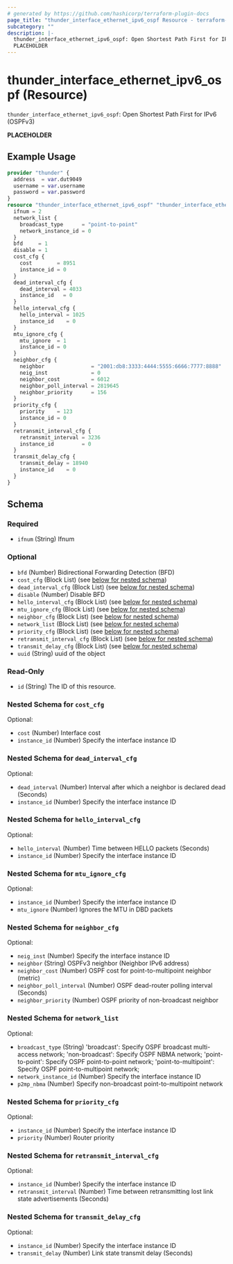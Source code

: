 ```yaml
---
# generated by https://github.com/hashicorp/terraform-plugin-docs
page_title: "thunder_interface_ethernet_ipv6_ospf Resource - terraform-provider-thunder"
subcategory: ""
description: |-
  thunder_interface_ethernet_ipv6_ospf: Open Shortest Path First for IPv6 (OSPFv3)
  PLACEHOLDER
---
```


# thunder_interface_ethernet_ipv6_ospf (Resource)

`thunder_interface_ethernet_ipv6_ospf`: Open Shortest Path First for IPv6 (OSPFv3)

__PLACEHOLDER__

## Example Usage

```terraform
provider "thunder" {
  address  = var.dut9049
  username = var.username
  password = var.password
}
resource "thunder_interface_ethernet_ipv6_ospf" "thunder_interface_ethernet_ipv6_ospf" {
  ifnum = 2
  network_list {
    broadcast_type      = "point-to-point"
    network_instance_id = 0
  }
  bfd     = 1
  disable = 1
  cost_cfg {
    cost        = 8951
    instance_id = 0
  }
  dead_interval_cfg {
    dead_interval = 4033
    instance_id   = 0
  }
  hello_interval_cfg {
    hello_interval = 1025
    instance_id    = 0
  }
  mtu_ignore_cfg {
    mtu_ignore  = 1
    instance_id = 0
  }
  neighbor_cfg {
    neighbor               = "2001:db8:3333:4444:5555:6666:7777:8888"
    neig_inst              = 0
    neighbor_cost          = 6012
    neighbor_poll_interval = 2819645
    neighbor_priority      = 156
  }
  priority_cfg {
    priority    = 123
    instance_id = 0
  }
  retransmit_interval_cfg {
    retransmit_interval = 3236
    instance_id         = 0
  }
  transmit_delay_cfg {
    transmit_delay = 18940
    instance_id    = 0
  }
}
```

<!-- schema generated by tfplugindocs -->
## Schema

### Required

- `ifnum` (String) Ifnum

### Optional

- `bfd` (Number) Bidirectional Forwarding Detection (BFD)
- `cost_cfg` (Block List) (see [below for nested schema](#nestedblock--cost_cfg))
- `dead_interval_cfg` (Block List) (see [below for nested schema](#nestedblock--dead_interval_cfg))
- `disable` (Number) Disable BFD
- `hello_interval_cfg` (Block List) (see [below for nested schema](#nestedblock--hello_interval_cfg))
- `mtu_ignore_cfg` (Block List) (see [below for nested schema](#nestedblock--mtu_ignore_cfg))
- `neighbor_cfg` (Block List) (see [below for nested schema](#nestedblock--neighbor_cfg))
- `network_list` (Block List) (see [below for nested schema](#nestedblock--network_list))
- `priority_cfg` (Block List) (see [below for nested schema](#nestedblock--priority_cfg))
- `retransmit_interval_cfg` (Block List) (see [below for nested schema](#nestedblock--retransmit_interval_cfg))
- `transmit_delay_cfg` (Block List) (see [below for nested schema](#nestedblock--transmit_delay_cfg))
- `uuid` (String) uuid of the object

### Read-Only

- `id` (String) The ID of this resource.

<a id="nestedblock--cost_cfg"></a>
### Nested Schema for `cost_cfg`

Optional:

- `cost` (Number) Interface cost
- `instance_id` (Number) Specify the interface instance ID


<a id="nestedblock--dead_interval_cfg"></a>
### Nested Schema for `dead_interval_cfg`

Optional:

- `dead_interval` (Number) Interval after which a neighbor is declared dead (Seconds)
- `instance_id` (Number) Specify the interface instance ID


<a id="nestedblock--hello_interval_cfg"></a>
### Nested Schema for `hello_interval_cfg`

Optional:

- `hello_interval` (Number) Time between HELLO packets (Seconds)
- `instance_id` (Number) Specify the interface instance ID


<a id="nestedblock--mtu_ignore_cfg"></a>
### Nested Schema for `mtu_ignore_cfg`

Optional:

- `instance_id` (Number) Specify the interface instance ID
- `mtu_ignore` (Number) Ignores the MTU in DBD packets


<a id="nestedblock--neighbor_cfg"></a>
### Nested Schema for `neighbor_cfg`

Optional:

- `neig_inst` (Number) Specify the interface instance ID
- `neighbor` (String) OSPFv3 neighbor (Neighbor IPv6 address)
- `neighbor_cost` (Number) OSPF cost for point-to-multipoint neighbor (metric)
- `neighbor_poll_interval` (Number) OSPF dead-router polling interval (Seconds)
- `neighbor_priority` (Number) OSPF priority of non-broadcast neighbor


<a id="nestedblock--network_list"></a>
### Nested Schema for `network_list`

Optional:

- `broadcast_type` (String) 'broadcast': Specify OSPF broadcast multi-access network; 'non-broadcast': Specify OSPF NBMA network; 'point-to-point': Specify OSPF point-to-point network; 'point-to-multipoint': Specify OSPF point-to-multipoint network;
- `network_instance_id` (Number) Specify the interface instance ID
- `p2mp_nbma` (Number) Specify non-broadcast point-to-multipoint network


<a id="nestedblock--priority_cfg"></a>
### Nested Schema for `priority_cfg`

Optional:

- `instance_id` (Number) Specify the interface instance ID
- `priority` (Number) Router priority


<a id="nestedblock--retransmit_interval_cfg"></a>
### Nested Schema for `retransmit_interval_cfg`

Optional:

- `instance_id` (Number) Specify the interface instance ID
- `retransmit_interval` (Number) Time between retransmitting lost link state advertisements (Seconds)


<a id="nestedblock--transmit_delay_cfg"></a>
### Nested Schema for `transmit_delay_cfg`

Optional:

- `instance_id` (Number) Specify the interface instance ID
- `transmit_delay` (Number) Link state transmit delay (Seconds)


